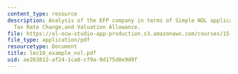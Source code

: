 ```yaml
---
content_type: resource
description: Analysis of the EFP company in terms of Simple NOL application, Future
  Tax Rate Change,and Valuation Allowance.
file: https://ol-ocw-studio-app-production.s3.amazonaws.com/courses/15-515-financial-accounting-fall-2003/ae263812af241ca8cf9a9d175d0e9d0f_lec10_example_nol.pdf
file_type: application/pdf
resourcetype: Document
title: lec10_example_nol.pdf
uid: ae263812-af24-1ca8-cf9a-9d175d0e9d0f
---
```

